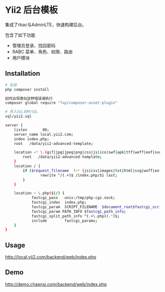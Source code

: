 # Yii2 后台模板
集成了rbac与AdminLTE，快速构建后台。

包含了如下功能
* 管理员登录、找回密码
* RABC 菜单、角色、权限、路由
* 用户模块

## Installation

```bash
# 安装
php composer install

如时出现类似这种错误请执行
composer global require "fxp/composer-asset-plugin"

# 导入SQL到MYSQL
sql/yii2.sql

```

```bash
server {
    listen       80;
    server_name local.yii2.com;
    index index.php;
    root   /data/yii2-advanced-template;

    location ~* \.(gif|jpg|jpeg|png|css|js|ico|swf|apk|ttf|woff|eof|svg|txt)$ {
        root   /data/yii2-advanced-template;
    }
    location / {
        if ($request_filename  !~* (js|css|images|txt|html|svg|woff|eof|ttf|wang)) {
                rewrite ^/(.+)$ /index.php/$1 last;
        }
    }

    location ~ \.php($|/) {
            fastcgi_pass   unix:/tmp/php-cgi.sock;
            fastcgi_index  index.php;
            fastcgi_param  SCRIPT_FILENAME  $document_root$fastcgi_script_name;
            fastcgi_param PATH_INFO $fastcgi_path_info;
            fastcgi_split_path_info ^(.+\.php)(.*)$;
            include        fastcgi_params;
    }
}
```

## Usage

http://local.yii2.com/backend/web/index.php

## Demo

http://demo.chaensi.com/backend/web/index.php
